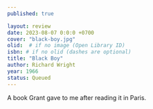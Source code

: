 ```yaml
---
published: true

layout: review
date: 2023-08-07 0:0:0 +0700
cover: "black-boy.jpg"
olid:  # if no image (Open Library ID)
isbn: # if no olid (dashes are optional)
title: "Black Boy"
author: Richard Wright
year: 1966
status: Queued
---
```

A book Grant gave to me after reading it in Paris.
